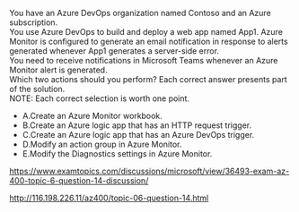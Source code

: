 You have an Azure DevOps organization named Contoso and an Azure subscription.<br/>You use Azure DevOps to build and deploy a web app named App1. Azure Monitor is configured to generate an email notification in response to alerts generated whenever App1 generates a server-side error.<br/>You need to receive notifications in Microsoft Teams whenever an Azure Monitor alert is generated.<br/>Which two actions should you perform? Each correct answer presents part of the solution.<br/>NOTE: Each correct selection is worth one point.<br/><ul><li class="multi-choice-item"><span class="multi-choice-letter" data-choice-letter="A">A.</span>Create an Azure Monitor workbook.</li><li class="multi-choice-item correct-hidden"><span class="multi-choice-letter" data-choice-letter="B">B.</span>Create an Azure logic app that has an HTTP request trigger.</li><li class="multi-choice-item"><span class="multi-choice-letter" data-choice-letter="C">C.</span>Create an Azure logic app that has an Azure DevOps trigger.</li><li class="multi-choice-item correct-hidden"><span class="multi-choice-letter" data-choice-letter="D">D.</span>Modify an action group in Azure Monitor.</li><li class="multi-choice-item"><span class="multi-choice-letter" data-choice-letter="E">E.</span>Modify the Diagnostics settings in Azure Monitor.</li></ul><p><a href="https://www.examtopics.com/discussions/microsoft/view/36493-exam-az-400-topic-6-question-14-discussion/">https://www.examtopics.com/discussions/microsoft/view/36493-exam-az-400-topic-6-question-14-discussion/</a></p><p><a href="http://116.198.226.11/az400/topic-06-question-14.html">http://116.198.226.11/az400/topic-06-question-14.html</a></p><script src="https://giscus.app/client.js"                    data-repo="azsamples/az204"                    data-repo-id="R_kgDOMRXzDQ"                    data-category="General"                    data-category-id="DIC_kwDOMRXzDc4Cgi27"                    data-mapping="pathname"                    data-strict="0"                    data-reactions-enabled="0"                    data-emit-metadata="0"                    data-input-position="bottom"                    data-theme="preferred_color_scheme"                    data-lang="en"                    crossorigin="anonymous"                    async>                    </script>